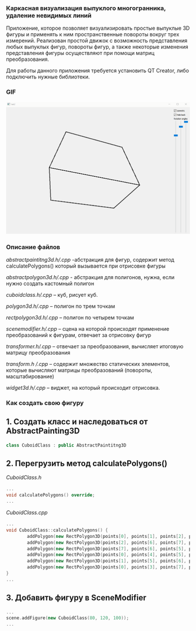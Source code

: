 ### Каркасная визуализация выпуклого многогранника, удаление невидимых линий

Приложение, которое позволяет визуализировать простые выпуклые 3D фигуры и применять к ним пространственные повороты вокруг трех измерений. Реализован простой движок с возможность представления любых выпуклых фигур, повороты фигур, а также некоторые изменения представления фигуры осуществляют при помощи матриц преобразования.

Для работы данного приложения требуется установить QT Creator, либо подключить нужные библиотеки.


### GIF

![](lab2.gif)

### Описание файлов

_abstractpaintitng3d.h/.cpp_ -абстракция для фигур, содержит метод calculatePolygons() который вызывается при отрисовке фигуры

_abstractpolygon3d.h/.cpp_ -  абстракция для полигонов, нужна, если нужно создать кастомный полигон

_cuboidclass.h/.cpp_ – куб, рисует куб.

_polygon3d.h/.cpp_ – полигон по трем точкам	

_rectpolygon3d.h/.cpp_ – полигон по четырем точкам

_scenemodifier.h/.cpp_ – сцена на которой происходят применение преобразований к фигурам, отвечает за отрисовку фигур

_transformer.h/.cpp_ – отвечает за преобразования, вычисляет итоговую матрицу преобразования

_transform.h /.cpp_ – содержит множество статических элементов, которые вычисляют матрицы преобразований (повороты, масштабирование)

_widget3d.h/.cpp_ – виджет, на который происходит отрисовка.

### Как создать свою фигуру

## 1. Создать класс и наследоваться от AbstractPainting3D

```c++
class CuboidClass : public AbstractPaintitng3D
```

## 2. Перегрузить метод calculatePolygons()

_CuboidClass.h_
```c++
...
void calculatePolygons() override;
...
```
_CuboidClass.cpp_
```c++
...
void CuboidClass::calculatePolygons() {
        addPolygon(new RectPolygon3D(points[0], points[1], points[2], points[3]));
        addPolygon(new RectPolygon3D(points[2], points[6], points[7], points[3]));
        addPolygon(new RectPolygon3D(points[7], points[6], points[5], points[4]));
        addPolygon(new RectPolygon3D(points[0], points[4], points[5], points[1]));
        addPolygon(new RectPolygon3D(points[1], points[5], points[6], points[2]));
        addPolygon(new RectPolygon3D(points[0], points[3], points[7], points[4]))
}
...
```

## 3. Добавить фигуру в SceneModifier

```c++
...
scene.addFigure(new CuboidClass(80, 120, 100));
...
```
